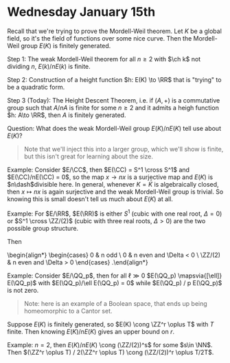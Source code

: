 # Wednesday January 15th

Recall that we're trying to prove the Mordell-Weil theorem.
Let $K$ be a global field, so it's the field of functions over some nice curve.
Then the Mordell-Weil group $E(K)$ is finitely generated.

Step 1: 
The weak Mordell-Weil theorem for all $n\geq 2$ with $\ch k$ not dividing $n$, $E(k) / n E(k)$ is finite.

Step 2:
Construction of a height function $h: E(K) \to \RR$ that is "trying" to be a quadratic form.

Step 3 (Today):
The Height Descent Theorem, i.e. if $(A, +)$ is a commutative group such that $A/nA$ is finite for some $n\geq 2$ and it admits a heigh function $h: A\to \RR$, then $A$ is finitely generated.

Question:
What does the weak Mordell-Weil group $E(K)/ nE(K)$ tell use about $E(K)$?

> Note that we'll inject this into a larger group, which we'll show is finite, but this isn't great for learning about the size.

Example:
Consider $E/\CC$, then $E(\CC) = S^1 \cross S^1$ and $E(\CC)/nE(\CC) = 0$, so the map $x\to nx$ is a surjective map and $E(K)$ is $n\dash$divisible here.
In general, whenever $K = \bar K$ is algebraically closed, then $x \mapsto nx$ is again surjective and the weak Mordell-Weil group is trivial.
So knowing this is small doesn't tell us much about $E(K)$ at all.

Example:
For $E/\RR$, $E(\RR)$ is either $S^1$ (cubic with one real root, $\Delta = 0$) or $S^1 \cross \ZZ/(2)$ (cubic with three real roots, $\Delta > 0$) are the two possible group structure.

Then

\begin{align*}
\begin{cases}
0 & n odd \\
0 & n even and \Delta < 0 \\
\ZZ/(2) & n even and \Delta > 0
\end{cases}
.\end{align*}

Example:
Consider $E/\QQ_p$, then for all $\ell \gg 0$ $E(\QQ_p) \mapsvia{[\ell]} E(\QQ_p)$ with $E(\QQ_p)/\ell E(\QQ_p) = 0$ while $E(\QQ_p) / p E(\QQ_p)$ is not zero.

> Note: here is an example of a Boolean space, that ends up being homeomorphic to a Cantor set.

Suppose $E(K)$ is finitely generated, so $E(K) \cong \ZZ^r \oplus T$ with $T$ finite.
Then knowing $E(K)/ n E(K)$ gives an upper bound on $r$.

Example:
$n=2$, then $E(K) / nE(K)$ \cong (\ZZ/(2))^s$ for some $s\in \NN$.
Then $(\ZZ^r \oplus T) / 2(\ZZ^r \oplus T) \cong (\ZZ/(2))^r \oplus T/2T$.


